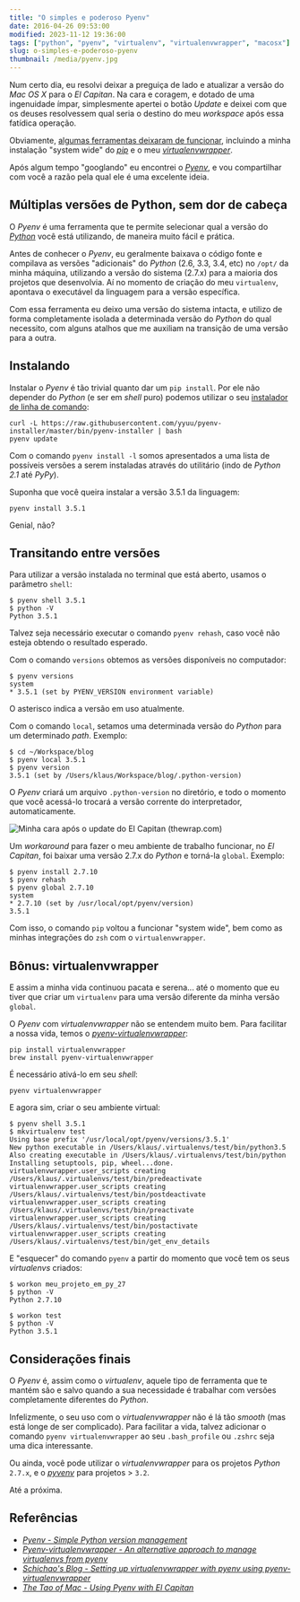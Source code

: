 ```yaml
---
title: "O simples e poderoso Pyenv"
date: 2016-04-26 09:53:00
modified: 2023-11-12 19:36:00
tags: ["python", "pyenv", "virtualenv", "virtualenvwrapper", "macosx"]
slug: o-simples-e-poderoso-pyenv
thumbnail: /media/pyenv.jpg
---
```


Num certo dia, eu resolvi deixar a preguiça de lado e atualizar
a versão do _Mac OS X_ para o _El Capitan_. Na cara e coragem,
e dotado de uma ingenuidade ímpar, simplesmente apertei o botão
_Update_ e deixei com que os deuses resolvessem qual seria o
destino do meu _workspace_ após essa fatídica operação.

Obviamente, [algumas ferramentas deixaram de funcionar](https://ohthehugemanatee.org/blog/2015/10/01/how-i-got-el-capitain-working-with-my-developer-tools/ "Veja o que fazer com se o update do El Capitan quebrar o seu ambiente de desenvolvimento"),
incluindo a minha instalação "system wide" do [_pip_](/tag/pip.html "Leia mais sobre pip")
e o meu [_virtualenvwrapper_](/tag/virtualenvwrapper.html} "Leia mais sobre Virtualenv").

Após algum tempo "googlando" eu encontrei o [_Pyenv_](https://github.com/yyuu/pyenv "Conheça o Pyenv"),
e vou compartilhar com você a razão pela qual ele é uma excelente ideia.

## Múltiplas versões de Python, sem dor de cabeça

O _Pyenv_ é uma ferramenta que te permite selecionar qual a versão
do [_Python_](/tag/python.html "Leia mais sobre Python") você está utilizando,
de maneira muito fácil e prática.

Antes de conhecer o _Pyenv_, eu geralmente baixava o código fonte e
compilava as versões "adicionais" do _Python_ (2.6, 3.3, 3.4, etc)
no `/opt/` da minha máquina, utilizando a versão do sistema (2.7.x)
para a maioria dos projetos que desenvolvia. Aí no momento de criação
do meu `virtualenv`, apontava o executável da linguagem para a versão
específica.

Com essa ferramenta eu deixo uma versão do sistema intacta, e utilizo
de forma completamente isolada a determinada versão do _Python_ do
qual necessito, com alguns atalhos que me auxiliam na transição de
uma versão para a outra.

## Instalando

Instalar o _Pyenv_ é tão trivial quanto dar um `pip install`. Por ele não
depender do _Python_ (e ser em _shell_ puro) podemos utilizar o seu
[instalador de linha de comando](https://github.com/yyuu/pyenv-installer "Veja no Github"):

```text
curl -L https://raw.githubusercontent.com/yyuu/pyenv-installer/master/bin/pyenv-installer | bash
pyenv update
```

Com o comando `pyenv install -l` somos apresentados a uma lista de possíveis versões
a serem instaladas através do utilitário (indo de _Python 2.1_ até _PyPy_).

Suponha que você queira instalar a versão 3.5.1 da linguagem:

```text
pyenv install 3.5.1
```

Genial, não?

## Transitando entre versões

Para utilizar a versão instalada no terminal que está aberto, usamos o parâmetro `shell`:

```text
$ pyenv shell 3.5.1
$ python -V
Python 3.5.1
```

Talvez seja necessário executar o comando `pyenv rehash`, caso você não esteja
obtendo o resultado esperado.

Com o comando `versions` obtemos as versões disponíveis no computador:

```text
$ pyenv versions
system
* 3.5.1 (set by PYENV_VERSION environment variable)
```

O asterisco indica a versão em uso atualmente.

Com o comando `local`, setamos uma determinada versão do _Python_ para um
determinado _path_. Exemplo:

```text
$ cd ~/Workspace/blog
$ pyenv local 3.5.1
$ pyenv version
3.5.1 (set by /Users/klaus/Workspace/blog/.python-version)
```

O _Pyenv_ criará um arquivo `.python-version` no diretório, e
todo o momento que você acessá-lo trocará a versão corrente do
interpretador, automaticamente.

![Minha cara após o update do El Capitan (thewrap.com)](/media/sparrow.jpg "Minha cara após o update do El Capitan (thewrap.com)")

Um _workaround_ para fazer o meu ambiente de trabalho funcionar,
no _El Capitan_, foi baixar uma versão 2.7.x do _Python_ e torná-la
`global`. Exemplo:

```text
$ pyenv install 2.7.10
$ pyenv rehash
$ pyenv global 2.7.10
system
* 2.7.10 (set by /usr/local/opt/pyenv/version)
3.5.1
```

Com isso, o comando `pip` voltou a funcionar "system wide", bem como
as minhas integrações do `zsh` com o `virtualenvwrapper`.

## Bônus: virtualenvwrapper

E assim a minha vida continuou pacata e serena... até o momento que eu
tiver que criar um `virtualenv` para uma versão diferente da minha
versão `global`.

O _Pyenv_ com _virtualenvwrapper_ não se entendem muito bem.
Para facilitar a nossa vida, temos o [_pyenv-virtualenvwrapper_](https://github.com/yyuu/pyenv-virtualenvwrapper "Veja o repositório no GitHub"):

```text
pip install virtualenvwrapper
brew install pyenv-virtualenvwrapper
```

É necessário ativá-lo em seu _shell_:

```text
pyenv virtualenvwrapper
```

E agora sim, criar o seu ambiente virtual:

```text
$ pyenv shell 3.5.1
$ mkvirtualenv test
Using base prefix '/usr/local/opt/pyenv/versions/3.5.1'
New python executable in /Users/klaus/.virtualenvs/test/bin/python3.5
Also creating executable in /Users/klaus/.virtualenvs/test/bin/python
Installing setuptools, pip, wheel...done.
virtualenvwrapper.user_scripts creating /Users/klaus/.virtualenvs/test/bin/predeactivate
virtualenvwrapper.user_scripts creating /Users/klaus/.virtualenvs/test/bin/postdeactivate
virtualenvwrapper.user_scripts creating /Users/klaus/.virtualenvs/test/bin/preactivate
virtualenvwrapper.user_scripts creating /Users/klaus/.virtualenvs/test/bin/postactivate
virtualenvwrapper.user_scripts creating /Users/klaus/.virtualenvs/test/bin/get_env_details
```

E "esquecer" do comando `pyenv` a partir do momento que você tem os seus _virtualenvs_ criados:

```text
$ workon meu_projeto_em_py_27
$ python -V
Python 2.7.10

$ workon test
$ python -V
Python 3.5.1
```

## Considerações finais

O _Pyenv_ é, assim como o _virtualenv_, aquele tipo de ferramenta que te mantém são e salvo
quando a sua necessidade é trabalhar com versões completamente diferentes do _Python_.

Infelizmente, o seu uso com o _virtualenvwrapper_ não é lá tão _smooth_ (mas está longe de
ser complicado). Para facilitar a vida, talvez adicionar o comando `pyenv virtualenvwrapper`
ao seu `.bash_profile` ou `.zshrc` seja uma dica interessante.

Ou ainda, você pode utilizar o _virtualenvwrapper_ para os
projetos _Python_ `2.7.x`, e o [_pyvenv_](https://docs.python.org/3/library/venv.html "Creation of virtual environments in Python 3")
para projetos > `3.2`.

Até a próxima.

## Referências

- [_Pyenv - Simple Python version management_](https://github.com/yyuu/pyenv)
- [_Pyenv-virtualenvwrapper - An alternative approach to manage virtualenvs from pyenv_](https://github.com/yyuu/pyenv-virtualenvwrapper)
- [_Schichao's Blog - Setting up virtualenvwrapper with pyenv using pyenv-virtualenvwrapper_](https://blog.shichao.io/2014/10/01/setup_virtualenvwrapper_with_pyenv_using_pyenv_virtualenvwrapper.html)
- [_The Tao of Mac - Using Pyenv with El Capitan_](http://taoofmac.com/space/blog/2015/10/03/1245)
